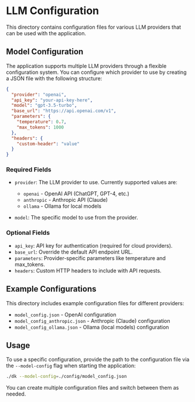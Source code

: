 # LLM Configuration

This directory contains configuration files for various LLM providers that can be used with the application.

## Model Configuration

The application supports multiple LLM providers through a flexible configuration system. You can configure which provider to use by creating a JSON file with the following structure:

```json
{
  "provider": "openai",
  "api_key": "your-api-key-here",
  "model": "gpt-3.5-turbo",
  "base_url": "https://api.openai.com/v1",
  "parameters": {
    "temperature": 0.7,
    "max_tokens": 1000
  },
  "headers": {
    "custom-header": "value"
  }
}
```

### Required Fields

- `provider`: The LLM provider to use. Currently supported values are:
  - `openai` - OpenAI API (ChatGPT, GPT-4, etc.)
  - `anthropic` - Anthropic API (Claude)
  - `ollama` - Ollama for local models

- `model`: The specific model to use from the provider.

### Optional Fields

- `api_key`: API key for authentication (required for cloud providers).
- `base_url`: Override the default API endpoint URL.
- `parameters`: Provider-specific parameters like temperature and max_tokens.
- `headers`: Custom HTTP headers to include with API requests.

## Example Configurations

This directory includes example configuration files for different providers:

- `model_config.json` - OpenAI configuration
- `model_config_anthropic.json` - Anthropic (Claude) configuration
- `model_config_ollama.json` - Ollama (local models) configuration

## Usage

To use a specific configuration, provide the path to the configuration file via the `--model-config` flag when starting the application:

```bash
./dk --model-config=./config/model_config.json
```

You can create multiple configuration files and switch between them as needed.